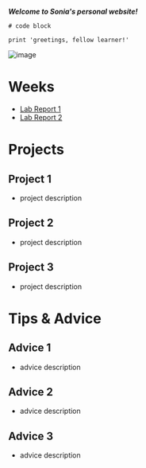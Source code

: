 ***Welcome to Sonia's personal website!***
```
# code block

print 'greetings, fellow learner!'
```

![image](pexels-antonio-batinić-4164418.jpg)

# Weeks
- [Lab Report 1](lab-report-1-week-0.md)
- [Lab Report 2](lab-report-2-week-3.md)
# Projects
## Project 1
- project description
## Project 2
- project description
## Project 3
- project description
# Tips & Advice
## Advice 1
- advice description
## Advice 2
- advice description
## Advice 3
- advice description